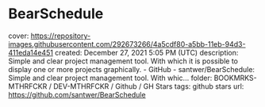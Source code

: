 # BearSchedule

cover: https://repository-images.githubusercontent.com/292673266/4a5cdf80-a5bb-11eb-94d3-411eda14e451
created: December 27, 2021 5:05 PM (UTC)
description: Simple and clear project management tool. With which it is possible to display one or more projects graphically. - GitHub - santwer/BearSchedule: Simple and clear project management tool. With whic...
folder: BOOKMRKS-MTHRFCKR / DEV-MTHRFCKR / Github / GH Stars
tags: github stars
url: https://github.com/santwer/BearSchedule
